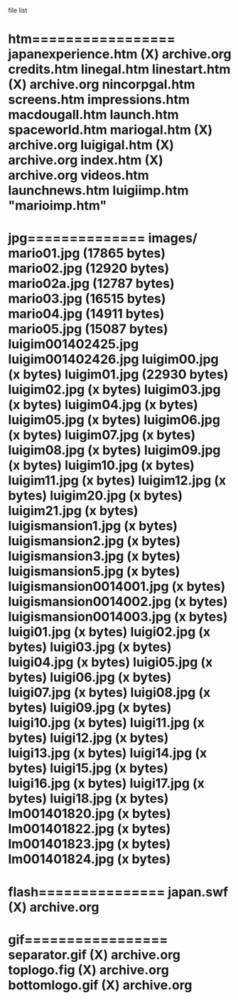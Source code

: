 file list

htm=================
japanexperience.htm (X) archive.org
credits.htm
linegal.htm
linestart.htm (X) archive.org
nincorpgal.htm
screens.htm
impressions.htm
macdougall.htm
launch.htm
spaceworld.htm
mariogal.htm (X) archive.org
luigigal.htm (X) archive.org
index.htm (X) archive.org
videos.htm
launchnews.htm
luigiimp.htm
"marioimp.htm"
====================

jpg==============
images/
mario01.jpg (17865 bytes)
mario02.jpg (12920 bytes)
mario02a.jpg (12787 bytes)
mario03.jpg (16515 bytes)
mario04.jpg (14911 bytes)
mario05.jpg (15087 bytes)
luigim001402425.jpg
luigim001402426.jpg
luigim00.jpg (x bytes)
luigim01.jpg (22930 bytes)
luigim02.jpg (x bytes)
luigim03.jpg (x bytes)
luigim04.jpg (x bytes)
luigim05.jpg (x bytes)
luigim06.jpg (x bytes)
luigim07.jpg (x bytes)
luigim08.jpg (x bytes)
luigim09.jpg (x bytes)
luigim10.jpg (x bytes)
luigim11.jpg (x bytes)
luigim12.jpg (x bytes)
luigim20.jpg (x bytes)
luigim21.jpg (x bytes)
luigismansion1.jpg (x bytes)
luigismansion2.jpg (x bytes)
luigismansion3.jpg (x bytes)
luigismansion5.jpg (x bytes)
luigismansion0014001.jpg (x bytes)
luigismansion0014002.jpg (x bytes)
luigismansion0014003.jpg (x bytes)
luigi01.jpg (x bytes)
luigi02.jpg (x bytes)
luigi03.jpg (x bytes)
luigi04.jpg (x bytes)
luigi05.jpg (x bytes)
luigi06.jpg (x bytes)
luigi07.jpg (x bytes)
luigi08.jpg (x bytes)
luigi09.jpg (x bytes)
luigi10.jpg (x bytes)
luigi11.jpg (x bytes)
luigi12.jpg (x bytes)
luigi13.jpg (x bytes)
luigi14.jpg (x bytes)
luigi15.jpg (x bytes)
luigi16.jpg (x bytes)
luigi17.jpg (x bytes)
luigi18.jpg (x bytes)
lm001401820.jpg (x bytes)
lm001401822.jpg (x bytes)
lm001401823.jpg (x bytes)
lm001401824.jpg (x bytes)
====================

flash===============
japan.swf (X) archive.org
====================

gif=================
separator.gif (X) archive.org
toplogo.fig (X) archive.org
bottomlogo.gif (X) archive.org
====================
